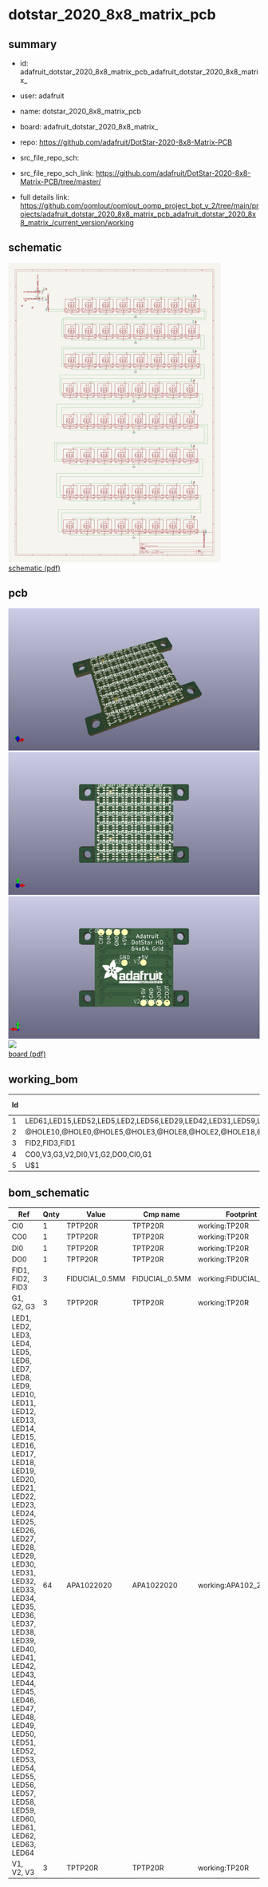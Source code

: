 # dotstar_2020_8x8_matrix_pcb
 
## summary 
* id: adafruit_dotstar_2020_8x8_matrix_pcb_adafruit_dotstar_2020_8x8_matrix_
* user: adafruit
* name: dotstar_2020_8x8_matrix_pcb
* board: adafruit_dotstar_2020_8x8_matrix_
* repo: https://github.com/adafruit/DotStar-2020-8x8-Matrix-PCB



* src_file_repo_sch: 
* src_file_repo_sch_link: https://github.com/adafruit/DotStar-2020-8x8-Matrix-PCB/tree/master/
* full details link: https://github.com/oomlout/oomlout_oomp_project_bot_v_2/tree/main/projects/adafruit_dotstar_2020_8x8_matrix_pcb_adafruit_dotstar_2020_8x8_matrix_/current_version/working  

## schematic  
![](working_schematic_600.png)  
[schematic (pdf)](working_schematic.pdf)  

## pcb  
![](working_3d_600.png) 
![](working_3d_front_600.png)  
![](working_3d_back_600.png)  
![](working_600.png)  
[board (pdf)](working.pdf)  

## working_bom
| Id | Designator | Footprint | Quantity | Designation | Supplier and ref |  | None | 
| --- | --- | --- | --- | --- | --- | --- | --- | 
| 1 | LED61,LED15,LED52,LED5,LED2,LED56,LED29,LED42,LED31,LED59,LED53,LED34,LED33,LED37,LED30,LED3,LED13,LED58,LED16,LED47,LED54,LED48,LED6,LED27,LED62,LED21,LED20,LED49,LED10,LED8,LED32,LED22,LED45,LED55,LED40,LED23,LED36,LED35,LED4,LED26,LED7,LED18,LED43,LED12,LED19,LED60,LED63,LED9,LED11,LED46,LED50,LED28,LED38,LED41,LED17,LED39,LED51,LED64,LED24,LED44,LED57,LED14,LED1,LED25 | APA102_2020 | 64 |  |  |  | [''] | 
| 2 | @HOLE10,@HOLE0,@HOLE5,@HOLE3,@HOLE8,@HOLE2,@HOLE18,@HOLE16,@HOLE4,@HOLE6,@HOLE21,@HOLE11,@HOLE19,@HOLE9,@HOLE1,@HOLE15,@HOLE17,@HOLE12,@HOLE23,@HOLE22,@HOLE20,@HOLE13,@HOLE7,@HOLE14 |  | 24 |  |  |  | [''] | 
| 3 | FID2,FID3,FID1 | FIDUCIAL_0.5MM | 3 | FIDUCIAL_0.5MM |  |  | [''] | 
| 4 | CO0,V3,G3,V2,DI0,V1,G2,DO0,CI0,G1 | TP20R | 10 | TPTP20R |  |  | [''] | 
| 5 | U$1 | ADAFRUIT_TEXT_20MM | 1 |  |  |  | [''] | 


## bom_schematic
| Ref | Qnty | Value | Cmp name | Footprint | Description | Vendor | DNP | 
| --- | --- | --- | --- | --- | --- | --- | --- | 
| CI0 | 1 | TPTP20R | TPTP20R | working:TP20R |  |  |  | 
| CO0 | 1 | TPTP20R | TPTP20R | working:TP20R |  |  |  | 
| DI0 | 1 | TPTP20R | TPTP20R | working:TP20R |  |  |  | 
| DO0 | 1 | TPTP20R | TPTP20R | working:TP20R |  |  |  | 
| FID1, FID2, FID3 | 3 | FIDUCIAL_0.5MM | FIDUCIAL_0.5MM | working:FIDUCIAL_0.5MM |  |  |  | 
| G1, G2, G3 | 3 | TPTP20R | TPTP20R | working:TP20R |  |  |  | 
| LED1, LED2, LED3, LED4, LED5, LED6, LED7, LED8, LED9, LED10, LED11, LED12, LED13, LED14, LED15, LED16, LED17, LED18, LED19, LED20, LED21, LED22, LED23, LED24, LED25, LED26, LED27, LED28, LED29, LED30, LED31, LED32, LED33, LED34, LED35, LED36, LED37, LED38, LED39, LED40, LED41, LED42, LED43, LED44, LED45, LED46, LED47, LED48, LED49, LED50, LED51, LED52, LED53, LED54, LED55, LED56, LED57, LED58, LED59, LED60, LED61, LED62, LED63, LED64 | 64 | APA1022020 | APA1022020 | working:APA102_2020 |  |  |  | 
| V1, V2, V3 | 3 | TPTP20R | TPTP20R | working:TP20R |  |  |  | 



